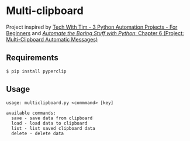 # Multi-clipboard

Project inspired by [Tech With Tim - 3 Python Automation Projects - For Beginners](https://www.youtube.com/watch?v=Oz3W-LKfafE) and [*Automate the Boring Stuff with Python*: Chapter 6 (Project: Multi-Clipboard Automatic Messages)](https://automatetheboringstuff.com/2e/chapter6/)

## Requirements

```
$ pip install pyperclip
```

## Usage

```
usage: multiclipboard.py <commmand> [key]

available commands:
  save - save data from clipboard
  load - load data to clipboard
  list - list saved clipboard data
  delete - delete data
```
